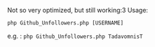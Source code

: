 Not so very optimized, but still working:3
Usage:
```shell
php Github_Unfollowers.php [USERNAME]
```
e.g. : `php Github_Unfollowers.php TadavomnisT`
